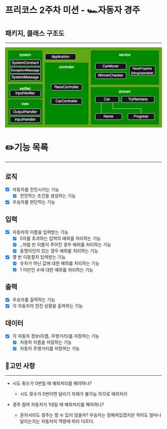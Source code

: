 # 프리코스 2주차 미션 - 🏎️자동자 경주

## 패키지, 클래스 구조도

---

![다이어그램.png](images%2F%EB%8B%A4%EC%9D%B4%EC%96%B4%EA%B7%B8%EB%9E%A8.png)

# ✏️기능 목록

---

## 로직

- [x] 자동차를 전진시키는 기능
    - [x] 전진하는 조건을 생성하는 기능

- [x] 우승자를 판단하는 기능

## 입력

- [x] 자동차의 이름을 입력받는 기능
    - [x] 5자를 초과하는 입력의 예외를 처리하는 기능
    - [x] ,,처럼 빈 이름이 주어진 경우 예외를 처리하는 기능
    - [x] 동명이인이 있는 경우 예외를 처리하는 기능
- [x] 몇 번 이동할지 입력받는 기능
    - [x] 숫자가 아닌 값에 대한 예외를 처리하는 기능
    - [x] 1 미만인 수에 대한 예외를 처리하는 기능

## 출력

- [x] 우승자를 출력하는 기능
- [x] 각 자동차의 전진 상황을 출력하는 기능

## 데이터

- [x] 각 자동차 정보(이름, 주행거리)를 저장하는 기능
    - [x] 자동차 이름을 저장하는 기능
    - [x] 자동차 주행거리를 저장하는 기능

## 🤔고민 사항

---

- 시도 횟수가 0번일 때 예외처리를 해야하나?
    - 시도 횟수가 0번이면 달리기 자체가 불가능 하므로 예외처리


- 경주 참여 자동차가 1대일 때 예외처리를 해야하나?
    - 혼자서라도 경주는 할 수 있지 않을까? 우승자는 정해져있겠지만 적어도 얼마나
      달리는지는 자동차의 역량에 따라 다르다.